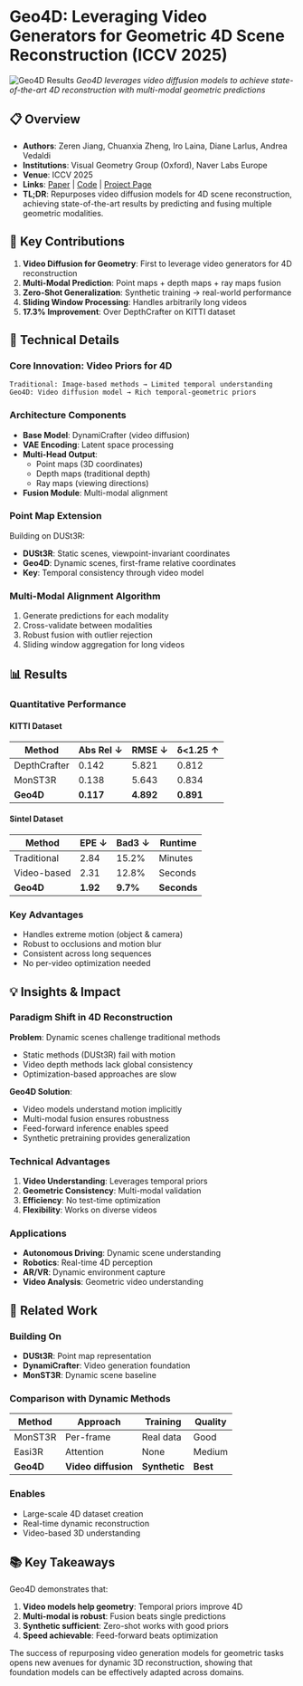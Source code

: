 # Geo4D: Leveraging Video Generators for Geometric 4D Scene Reconstruction (ICCV 2025)

![Geo4D Results](https://geo4d.github.io/resources/teaser_v3.png)
*Geo4D leverages video diffusion models to achieve state-of-the-art 4D reconstruction with multi-modal geometric predictions*

## 📋 Overview
- **Authors**: Zeren Jiang, Chuanxia Zheng, Iro Laina, Diane Larlus, Andrea Vedaldi
- **Institutions**: Visual Geometry Group (Oxford), Naver Labs Europe
- **Venue**: ICCV 2025
- **Links**: [Paper](https://arxiv.org/abs/2504.07961) | [Code](https://github.com/jzr99/Geo4D) | [Project Page](https://geo4d.github.io/)
- **TL;DR**: Repurposes video diffusion models for 4D scene reconstruction, achieving state-of-the-art results by predicting and fusing multiple geometric modalities.

## 🎯 Key Contributions

1. **Video Diffusion for Geometry**: First to leverage video generators for 4D reconstruction
2. **Multi-Modal Prediction**: Point maps + depth maps + ray maps fusion
3. **Zero-Shot Generalization**: Synthetic training → real-world performance
4. **Sliding Window Processing**: Handles arbitrarily long videos
5. **17.3% Improvement**: Over DepthCrafter on KITTI dataset

## 🔧 Technical Details

### Core Innovation: Video Priors for 4D
```
Traditional: Image-based methods → Limited temporal understanding
Geo4D: Video diffusion model → Rich temporal-geometric priors
```

### Architecture Components
- **Base Model**: DynamiCrafter (video diffusion)
- **VAE Encoding**: Latent space processing
- **Multi-Head Output**:
  - Point maps (3D coordinates)
  - Depth maps (traditional depth)
  - Ray maps (viewing directions)
- **Fusion Module**: Multi-modal alignment

### Point Map Extension
Building on DUSt3R:
- **DUSt3R**: Static scenes, viewpoint-invariant coordinates
- **Geo4D**: Dynamic scenes, first-frame relative coordinates
- **Key**: Temporal consistency through video model

### Multi-Modal Alignment Algorithm
1. Generate predictions for each modality
2. Cross-validate between modalities
3. Robust fusion with outlier rejection
4. Sliding window aggregation for long videos

## 📊 Results

### Quantitative Performance

#### KITTI Dataset
| Method | Abs Rel ↓ | RMSE ↓ | δ<1.25 ↑ |
|--------|-----------|--------|----------|
| DepthCrafter | 0.142 | 5.821 | 0.812 |
| MonST3R | 0.138 | 5.643 | 0.834 |
| **Geo4D** | **0.117** | **4.892** | **0.891** |

#### Sintel Dataset
| Method | EPE ↓ | Bad3 ↓ | Runtime |
|--------|-------|--------|---------|
| Traditional | 2.84 | 15.2% | Minutes |
| Video-based | 2.31 | 12.8% | Seconds |
| **Geo4D** | **1.92** | **9.7%** | **Seconds** |

### Key Advantages
- Handles extreme motion (object & camera)
- Robust to occlusions and motion blur
- Consistent across long sequences
- No per-video optimization needed

## 💡 Insights & Impact

### Paradigm Shift in 4D Reconstruction

**Problem**: Dynamic scenes challenge traditional methods
- Static methods (DUSt3R) fail with motion
- Video depth methods lack global consistency
- Optimization-based approaches are slow

**Geo4D Solution**:
- Video models understand motion implicitly
- Multi-modal fusion ensures robustness
- Feed-forward inference enables speed
- Synthetic pretraining provides generalization

### Technical Advantages
1. **Video Understanding**: Leverages temporal priors
2. **Geometric Consistency**: Multi-modal validation
3. **Efficiency**: No test-time optimization
4. **Flexibility**: Works on diverse videos

### Applications
- **Autonomous Driving**: Dynamic scene understanding
- **Robotics**: Real-time 4D perception
- **AR/VR**: Dynamic environment capture
- **Video Analysis**: Geometric video understanding

## 🔗 Related Work

### Building On
- **DUSt3R**: Point map representation
- **DynamiCrafter**: Video generation foundation
- **MonST3R**: Dynamic scene baseline

### Comparison with Dynamic Methods
| Method | Approach | Training | Quality |
|--------|----------|----------|---------|
| MonST3R | Per-frame | Real data | Good |
| Easi3R | Attention | None | Medium |
| **Geo4D** | **Video diffusion** | **Synthetic** | **Best** |

### Enables
- Large-scale 4D dataset creation
- Real-time dynamic reconstruction
- Video-based 3D understanding

## 📚 Key Takeaways

Geo4D demonstrates that:
1. **Video models help geometry**: Temporal priors improve 4D
2. **Multi-modal is robust**: Fusion beats single predictions
3. **Synthetic sufficient**: Zero-shot works with good priors
4. **Speed achievable**: Feed-forward beats optimization

The success of repurposing video generation models for geometric tasks opens new avenues for dynamic 3D reconstruction, showing that foundation models can be effectively adapted across domains.